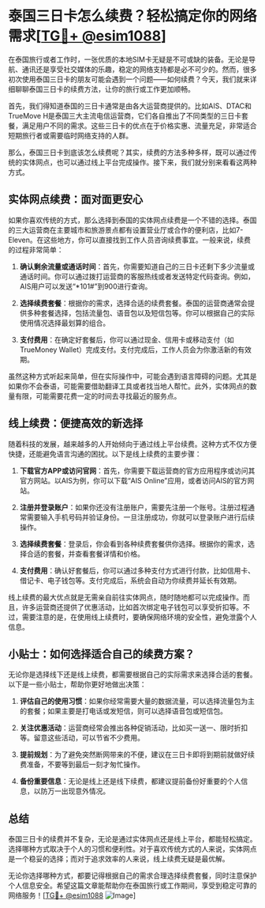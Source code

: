 # 泰国三日卡怎么续费？轻松搞定你的网络需求[[TG💪+ @esim1088](https://t.me/s/esim1088)]

在泰国旅行或者工作时，一张优质的本地SIM卡无疑是不可或缺的装备。无论是导航、通讯还是享受社交媒体的乐趣，稳定的网络支持都是必不可少的。然而，很多初次使用泰国三日卡的朋友可能会遇到一个问题——如何续费？今天，我们就来详细聊聊泰国三日卡的续费方法，让你的旅行或工作更加顺畅。

首先，我们得知道泰国的三日卡通常是由各大运营商提供的。比如AIS、DTAC和TrueMove H是泰国三大主流电信运营商，它们各自推出了不同类型的三日卡套餐，满足用户不同的需求。这些三日卡的优点在于价格实惠、流量充足，非常适合短期旅行者或需要临时网络支持的人群。

那么，泰国三日卡到底该怎么续费呢？其实，续费的方法多种多样，既可以通过传统的实体网点，也可以通过线上平台完成操作。接下来，我们就分别来看看这两种方式。

## 实体网点续费：面对面更安心

如果你喜欢传统的方式，那么选择到泰国的实体网点续费是一个不错的选择。泰国的三大运营商在主要城市和旅游景点都有设置营业厅或合作的便利店，比如7-Eleven。在这些地方，你可以直接找到工作人员咨询续费事宜。一般来说，续费的过程非常简单：

1. **确认剩余流量或通话时间**：首先，你需要知道自己的三日卡还剩下多少流量或通话时间。你可以通过拨打运营商的客服热线或者发送特定代码查询。例如，AIS用户可以发送“*101#”到900进行查询。
   
2. **选择续费套餐**：根据你的需求，选择合适的续费套餐。泰国的运营商通常会提供多种套餐选择，包括流量包、语音包以及短信包等。你可以根据自己的实际使用情况选择最划算的组合。

3. **支付费用**：在确定好套餐后，你可以通过现金、信用卡或移动支付（如TrueMoney Wallet）完成支付。支付完成后，工作人员会为你激活新的有效期。

虽然这种方式听起来简单，但在实际操作中，可能会遇到语言障碍的问题。尤其是如果你不会泰语，可能需要借助翻译工具或者找当地人帮忙。此外，实体网点的数量有限，可能需要花费一定的时间去寻找最近的服务点。

## 线上续费：便捷高效的新选择

随着科技的发展，越来越多的人开始倾向于通过线上平台续费。这种方式不仅方便快捷，还能避免语言沟通的困扰。以下是线上续费的主要步骤：

1. **下载官方APP或访问官网**：首先，你需要下载运营商的官方应用程序或访问其官方网站。以AIS为例，你可以下载“AIS Online”应用，或者访问AIS的官方网站。

2. **注册并登录账户**：如果你还没有注册账户，需要先注册一个账号。注册过程通常需要输入手机号码并验证身份。一旦注册成功，你就可以登录账户进行后续操作。

3. **选择续费套餐**：登录后，你会看到各种续费套餐供你选择。根据你的需求，选择合适的套餐，并查看套餐详情和价格。

4. **支付费用**：确认好套餐后，你可以通过多种支付方式进行付款，比如信用卡、借记卡、电子钱包等。支付完成后，系统会自动为你续费并延长有效期。

线上续费的最大优点就是无需亲自前往实体网点，随时随地都可以完成操作。而且，许多运营商还提供了优惠活动，比如首次绑定电子钱包可以享受折扣等。不过，需要注意的是，在使用线上续费时，要确保网络环境的安全性，避免泄露个人信息。

## 小贴士：如何选择适合自己的续费方案？

无论你是选择线下还是线上续费，都需要根据自己的实际需求来选择合适的套餐。以下是一些小贴士，帮助你更好地做出决策：

1. **评估自己的使用习惯**：如果你经常需要大量的数据流量，可以选择流量包为主的套餐；如果主要是打电话或发短信，则可以选择语音包或短信包。

2. **关注优惠活动**：运营商经常会推出各种促销活动，比如买一送一、限时折扣等。留意这些活动，可以节省不少费用。

3. **提前规划**：为了避免突然断网带来的不便，建议在三日卡即将到期前就做好续费准备，不要等到最后一刻才匆忙操作。

4. **备份重要信息**：无论是线上还是线下续费，都建议提前备份好重要的个人信息，以防万一出现意外情况。

## 总结

泰国三日卡的续费并不复杂，无论是通过实体网点还是线上平台，都能轻松搞定。选择哪种方式取决于个人的习惯和便利性。对于喜欢传统方式的人来说，实体网点是一个稳妥的选择；而对于追求效率的人来说，线上续费无疑是最优解。

无论你选择哪种方式，都要记得根据自己的需求合理选择续费套餐，同时注意保护个人信息安全。希望这篇文章能帮助你在泰国旅行或工作期间，享受到稳定可靠的网络服务！[[TG💪+ @esim1088](https://t.me/s/esim1088) ![Image](https://i.postimg.cc/4NQfJmqS/Snipaste-2025-05-13-00-14-12.png)]